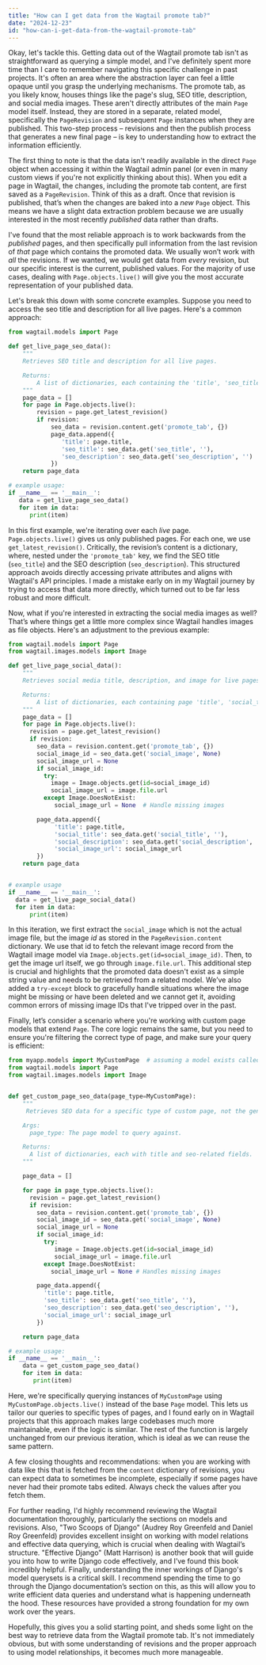 ```yaml
---
title: "How can I get data from the Wagtail promote tab?"
date: "2024-12-23"
id: "how-can-i-get-data-from-the-wagtail-promote-tab"
---
```


Okay, let's tackle this. Getting data out of the Wagtail promote tab isn't as straightforward as querying a simple model, and I've definitely spent more time than I care to remember navigating this specific challenge in past projects. It's often an area where the abstraction layer can feel a little opaque until you grasp the underlying mechanisms. The promote tab, as you likely know, houses things like the page's slug, SEO title, description, and social media images. These aren't directly attributes of the main `Page` model itself. Instead, they are stored in a separate, related model, specifically the `PageRevision` and subsequent `Page` instances when they are published. This two-step process – revisions and then the publish process that generates a new final page – is key to understanding how to extract the information efficiently.

The first thing to note is that the data isn't readily available in the direct `Page` object when accessing it within the Wagtail admin panel (or even in many custom views if you're not explicitly thinking about this). When you edit a page in Wagtail, the changes, including the promote tab content, are first saved as a `PageRevision`. Think of this as a draft. Once that revision is published, that’s when the changes are baked into a *new* `Page` object. This means we have a slight data extraction problem because we are usually interested in the most recently *published* data rather than drafts.

I've found that the most reliable approach is to work backwards from the *published* pages, and then specifically pull information from the last revision of *that* page which contains the promoted data. We usually won’t work with *all* the revisions. If we wanted, we would get data from *every* revision, but our specific interest is the current, published values. For the majority of use cases, dealing with `Page.objects.live()` will give you the most accurate representation of your published data.

Let's break this down with some concrete examples. Suppose you need to access the seo title and description for all live pages. Here's a common approach:

```python
from wagtail.models import Page

def get_live_page_seo_data():
    """
    Retrieves SEO title and description for all live pages.

    Returns:
        A list of dictionaries, each containing the 'title', 'seo_title', and 'seo_description'.
    """
    page_data = []
    for page in Page.objects.live():
        revision = page.get_latest_revision()
        if revision:
            seo_data = revision.content.get('promote_tab', {})
            page_data.append({
               'title': page.title,
               'seo_title': seo_data.get('seo_title', ''),
               'seo_description': seo_data.get('seo_description', '')
            })
    return page_data

# example usage:
if __name__ == '__main__':
   data = get_live_page_seo_data()
   for item in data:
      print(item)

```

In this first example, we're iterating over each *live* page. `Page.objects.live()` gives us only published pages. For each one, we use `get_latest_revision()`. Critically, the revision’s content is a dictionary, where, nested under the `'promote_tab'` key, we find the SEO title (`seo_title`) and the SEO description (`seo_description`). This structured approach avoids directly accessing private attributes and aligns with Wagtail's API principles. I made a mistake early on in my Wagtail journey by trying to access that data more directly, which turned out to be far less robust and more difficult.

Now, what if you're interested in extracting the social media images as well? That’s where things get a little more complex since Wagtail handles images as file objects. Here's an adjustment to the previous example:

```python
from wagtail.models import Page
from wagtail.images.models import Image

def get_live_page_social_data():
    """
    Retrieves social media title, description, and image for live pages.

    Returns:
        A list of dictionaries, each containing page 'title', 'social_title', 'social_description', and 'social_image_url'.
    """
    page_data = []
    for page in Page.objects.live():
      revision = page.get_latest_revision()
      if revision:
        seo_data = revision.content.get('promote_tab', {})
        social_image_id = seo_data.get('social_image', None)
        social_image_url = None
        if social_image_id:
          try:
            image = Image.objects.get(id=social_image_id)
            social_image_url = image.file.url
          except Image.DoesNotExist:
             social_image_url = None  # Handle missing images

        page_data.append({
             'title': page.title,
             'social_title': seo_data.get('social_title', ''),
             'social_description': seo_data.get('social_description', ''),
             'social_image_url': social_image_url
        })
    return page_data


# example usage
if __name__ == '__main__':
  data = get_live_page_social_data()
  for item in data:
      print(item)
```

In this iteration, we first extract the `social_image` which is not the actual image file, but the image *id* as stored in the `PageRevision.content` dictionary. We use that id to fetch the relevant image record from the Wagtail image model via `Image.objects.get(id=social_image_id)`. Then, to get the image url itself, we go through `image.file.url`. This additional step is crucial and highlights that the promoted data doesn't exist as a simple string value and needs to be retrieved from a related model. We’ve also added a `try-except` block to gracefully handle situations where the image might be missing or have been deleted and we cannot get it, avoiding common errors of missing image IDs that I've tripped over in the past.

Finally, let’s consider a scenario where you're working with custom page models that extend `Page`. The core logic remains the same, but you need to ensure you're filtering the correct type of page, and make sure your query is efficient:

```python
from myapp.models import MyCustomPage  # assuming a model exists called 'MyCustomPage'
from wagtail.models import Page
from wagtail.images.models import Image


def get_custom_page_seo_data(page_type=MyCustomPage):
    """
     Retrieves SEO data for a specific type of custom page, not the general Page model.

    Args:
      page_type: The page model to query against.

    Returns:
      A list of dictionaries, each with title and seo-related fields.
    """

    page_data = []

    for page in page_type.objects.live():
      revision = page.get_latest_revision()
      if revision:
        seo_data = revision.content.get('promote_tab', {})
        social_image_id = seo_data.get('social_image', None)
        social_image_url = None
        if social_image_id:
          try:
             image = Image.objects.get(id=social_image_id)
             social_image_url = image.file.url
          except Image.DoesNotExist:
            social_image_url = None # Handles missing images

        page_data.append({
          'title': page.title,
          'seo_title': seo_data.get('seo_title', ''),
          'seo_description': seo_data.get('seo_description', ''),
          'social_image_url': social_image_url
        })

    return page_data

# example usage:
if __name__ == '__main__':
    data = get_custom_page_seo_data()
    for item in data:
       print(item)
```

Here, we're specifically querying instances of `MyCustomPage` using `MyCustomPage.objects.live()` instead of the base `Page` model. This lets us tailor our queries to specific types of pages, and I found early on in Wagtail projects that this approach makes large codebases much more maintainable, even if the logic is similar. The rest of the function is largely unchanged from our previous iteration, which is ideal as we can reuse the same pattern.

A few closing thoughts and recommendations: when you are working with data like this that is fetched from the `content` dictionary of revisions, you can expect data to sometimes be incomplete, especially if some pages have never had their promote tabs edited. Always check the values after you fetch them.

For further reading, I'd highly recommend reviewing the Wagtail documentation thoroughly, particularly the sections on models and revisions. Also, "Two Scoops of Django" (Audrey Roy Greenfeld and Daniel Roy Greenfeld) provides excellent insight on working with model relations and effective data querying, which is crucial when dealing with Wagtail’s structure. "Effective Django" (Matt Harrison) is another book that will guide you into how to write Django code effectively, and I’ve found this book incredibly helpful. Finally, understanding the inner workings of Django's model querysets is a critical skill. I recommend spending the time to go through the Django documentation’s section on this, as this will allow you to write efficient data queries and understand what is happening underneath the hood. These resources have provided a strong foundation for my own work over the years.

Hopefully, this gives you a solid starting point, and sheds some light on the best way to retrieve data from the Wagtail promote tab. It's not immediately obvious, but with some understanding of revisions and the proper approach to using model relationships, it becomes much more manageable.
